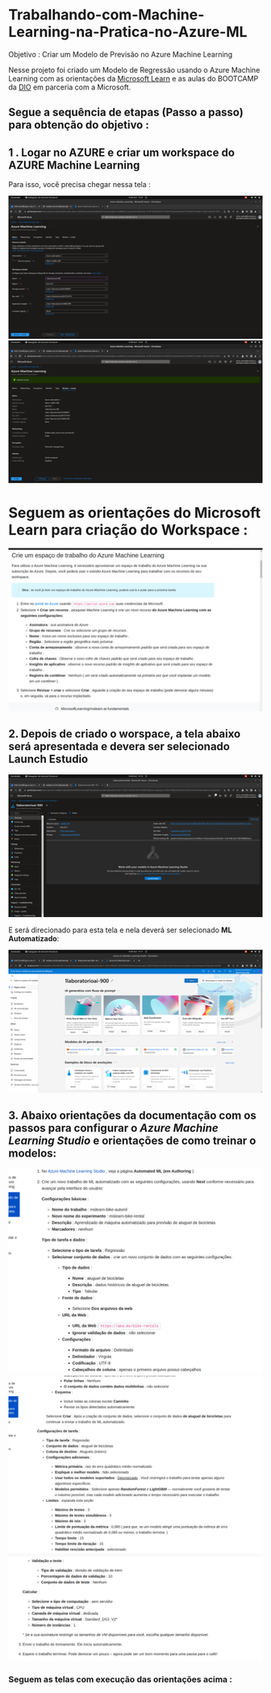 # Trabalhando-com-Machine-Learning-na-Pratica-no-Azure-ML

Objetivo : Criar um Modelo de Previsão no Azure Machine Learning 

Nesse projeto foi criado um Modelo de Regressão usando o Azure Machine Learning com as orientações da [Microsoft Learn](https://microsoftlearning.github.io/mslearn-ai-fundamentals/Instructions/Labs/01-machine-learning.html) e as aulas do BOOTCAMP da [DIO](https://web.dio.me/) em parceria com a Microsoft.

## Segue a sequência de etapas (Passo a passo) para obtenção do objetivo : 


## 1 . Logar no AZURE e criar um workspace do AZURE Machine Learning

Para isso, você precisa chegar nessa tela :

<img src="/Imagens/1.%20Create%20an%20Azure%20Machine%20Learning%20workspace.png">

<img src="Imagens/2.Select%20Review%20%2B%20Create.png">





# Seguem as orientações do Microsoft Learn para criação do Workspace :

<img src="Imagens/Orientacoes%20para%20criar%20workspace.png">


## 2. Depois de criado o worspace, a tela abaixo será apresentada e devera ser selecionado **Launch Estudio**
 

<img src="Imagens/3.Launch%20Estudio.png">


E será direcionado para esta tela e nela deverá ser selecionado  **ML Automatizado**:

<img src="Imagens/6.Newly%20Created%20Workspace.png?raw=true">


## 3. Abaixo orientações da documentação com os passos para configurar o *Azure Machine Learning Studio* e orientações de como treinar o modelos:

<img src="Imagens/Orientacoes_AzureMachineLearningEstudio1.png">


<img src="Imagens/Orientacoes_AzureMachineLearningEstudio2.png">


<img src="Imagens/Orientacoes_AzureMachineLearningEstudio3.png">


### Seguem as telas com execução das orientações acima :









